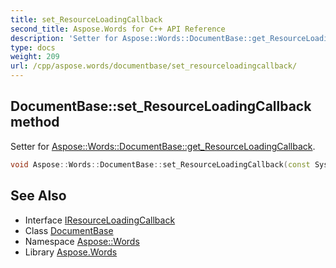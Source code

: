 ```yaml
---
title: set_ResourceLoadingCallback
second_title: Aspose.Words for C++ API Reference
description: 'Setter for Aspose::Words::DocumentBase::get_ResourceLoadingCallback.'
type: docs
weight: 209
url: /cpp/aspose.words/documentbase/set_resourceloadingcallback/
---
```

## DocumentBase::set_ResourceLoadingCallback method


Setter for [Aspose::Words::DocumentBase::get_ResourceLoadingCallback](../get_resourceloadingcallback/).

```cpp
void Aspose::Words::DocumentBase::set_ResourceLoadingCallback(const System::SharedPtr<Aspose::Words::Loading::IResourceLoadingCallback> &value)
```

## See Also

* Interface [IResourceLoadingCallback](../../../aspose.words.loading/iresourceloadingcallback/)
* Class [DocumentBase](../)
* Namespace [Aspose::Words](../../)
* Library [Aspose.Words](../../../)
